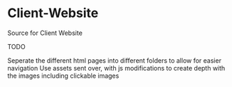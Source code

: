 # Client-Website
Source for Client Website


TODO


Seperate the different html pages into different folders to allow for easier navigation
Use assets sent over, with js modifications to create depth with the images including clickable images
